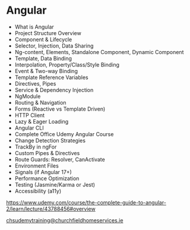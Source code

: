 # Angular

- What is Angular
- Project Structure Overview
- Component & Lifecycle
- Selector, Injection, Data Sharing
- Ng-content, Elements, Standalone Component, Dynamic Component
- Template, Data Binding
- Interpolation, Property/Class/Style Binding
- Event & Two-way Binding
- Template Reference Variables
- Directives, Pipes
- Service & Dependency Injection
- NgModule
- Routing & Navigation
- Forms (Reactive vs Template Driven)
- HTTP Client
- Lazy & Eager Loading
- Angular CLI
- Complete Office Udemy Angular Course
- Change Detection Strategies
- TrackBy in ngFor
- Custom Pipes & Directives
- Route Guards: Resolver, CanActivate
- Environment Files
- Signals (if Angular 17+)
- Performance Optimization
- Testing (Jasmine/Karma or Jest)
- Accessibility (a11y)

https://www.udemy.com/course/the-complete-guide-to-angular-2/learn/lecture/43788456#overview

chsudemytraining@churchfieldhomeservices.ie
